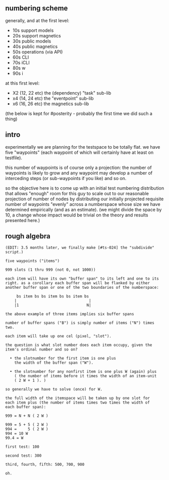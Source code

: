## numbering scheme

generally, and at the first level:

  - 10s      support models
  - 20s      support magnetics
  - 30s      public models
  - 40s      public magnetics
  - 50s      operations (via API)
  - 60s      CLI
  - 70s      iCLI
  - 80s      w
  - 90s      i


at this first level:

  - X2 (12, 22 etc)   the (dependency) "task" sub-lib
  - x4 (14, 24 etc)   the "eventpoint" sub-lib
  - x6 (16, 26 etc)   the magnetics sub-lib




(the below is kept for #posterity - probably the first time we did such a thing)

## intro

experimentally we are planning for the testspace to be totally flat.
we have five "waypoints" (each waypoint of which will certainly have at
least on testfile).

this number of waypoints is of course only a projection: the number of
waypoints is likely to grow and any waypoint may develop a number of
interceding steps (or sub-waypoints if you like) and so on.

so the objective here is to come up with an initial test numbering
distribution that allows "enough" room for this guy to scale out
to our reasonable projection of number of nodes by distributing our
initially projected requisite number of waypoints "evenly" across a
numberspace whose size we have determined empirically (and as an
estimate). (we might divide the space by 10, a change whose impact would
be trivial on the theory and results presented here.)


## rough algebra

    (EDIT: 3.5 months later, we finally make [#ts-024] the "subdivide" script.)

    five waypoints ("items")

    999 slots (1 thru 999 (not 0, not 1000))

    each item will have its own "buffer span" to its left and one to its
    right. as a corollary each buffer span will be flanked by either
    another buffer span or one of the two boundaries of the numberspace:

         bs item bs bs item bs bs item bs
        |                                |
        |1                              N|

    the above example of three items implies six buffer spans

    number of buffer spans ("B") is simply number of items ("N") times two.

    each item will take up one cel (pixel, "slot").

    the question is what slot number does each item occupy, given the
    item's ordinal number and so on?

      • the slotnumber for the first item is one plus
        the width of the buffer span ("W").

      • the slotnumber for any nonfirst item is one plus W (again) plus
        ( the number of items before it times the width of an item-unit
        ( 2 W + 1 ). )

    so generally we have to solve (once) for W.

    the full width of the itemspace will be taken up by one slot for
    each item plus (the number of items times two times the width of
    each buffer span):

    999 = N + N ( 2 W )

    999 = 5 + 5 ( 2 W )
    994 =     5 ( 2 W )
    994 = 10 W
    99.4 = W

    first test: 100

    second test: 300

    third, fourth, fifth: 500, 700, 900

    oh.
